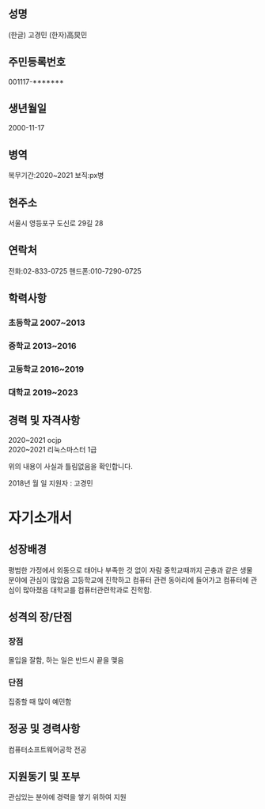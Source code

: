 ## 성명
(한글) 고경민 (한자)高炅민
## 주민등록번호
001117-*******
## 생년월일 
2000-11-17
## 병역
복무기간:2020~2021 보직:px병
## 현주소
서울시 영등포구 도신로 29길 28
## 연락처
전화:02-833-0725 핸드폰:010-7290-0725
## 학력사항
### 초등학교 2007~2013
### 중학교 2013~2016
### 고등학교 2016~2019
### 대학교 2019~2023
## 경력 및 자격사항
2020~2021 ocjp  
2020~2021 리눅스마스터 1급


 
위의 내용이 사실과 틀림없음을 확인합니다.

2018년 월 일
지원자 : 고경민

# 자기소개서

## 성장배경
평범한 가정에서 외동으로 태어나 부족한 것 없이 자람 
중학교때까지 곤충과 같은 생물 분야에 관심이 많았음 
고등학교에 진학하고 컴퓨터 관련 동아리에 들어가고 컴퓨터에 관심이 많아졌음 
대학교를 컴퓨터관련학과로 진학함. 

## 성격의 장/단점
### 장점 
몰입을 잘함, 하는 일은 반드시 끝을 맺음 
### 단점
집중할 때 많이 예민함 

## 정공 및 경력사항
컴퓨터소프트웨어공학 전공

## 지원동기 및 포부
관심있는 분야에 경력을 쌓기 위하여 지원 



